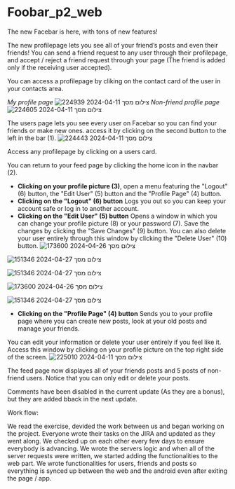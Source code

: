 # Foobar_p2_web
The new Facebar is here, with tons of new features!

The new profilepage lets you see all of your friend’s posts and even their friends! You can send a friend request to any user through their profilepage, and accept / reject a friend request through your page (The friend is added only if the receiving user accepted).

You can access a profilepage by cliking on the contact card of the user in your contacts area.

*My profile page*
![צילום מסך 2024-04-11 224939](https://github.com/gideonn12/Foobar_p2_web/assets/30007559/65621df9-79bf-4e65-9ea1-48fe5b82630b)
*Non-friend profile page*
![צילום מסך 2024-04-11 224605](https://github.com/gideonn12/Foobar_p2_web/assets/30007559/f698739e-2471-44af-82e0-7f97d724b1a9)


The users page lets you see every user on Facebar so you can find your friends or make new ones. access it by clicking on the second button to the left in the bar (1). 
![צילום מסך 2024-04-11 224443](https://github.com/gideonn12/Foobar_p2_web/assets/30007559/2796306f-1b70-4adb-942d-f97b283f51ab)

Access any profilepage by clicking on a users card. 

You can return to your feed page by clicking the home icon in the navbar (2).

- **Clicking on your profile picture (3)**, open a menu featuring the "Logout" (6) button, the "Edit User" (5) button and the "Profile Page" (4) button. 
- **Clicking on the "Logout" (6) button** Logs you out so you can keep your account safe or log in to another account.
- **Clicking on the "Edit User" (5) button** Opens a window in which you can change your profile picture (8) or your password (7). Save the changes by clicking the "Save Changes" (9) button. You can also delete your user entirely through this window by clicking the "Delete User" (10) button.
![צילום מסך 2024-04-26 173600](https://github.com/gideonn12/Foobar_p2_web/assets/30007559/f949e1e2-e9ed-4107-a04f-6480252bd022)

![צילום מסך 2024-04-27 151346](https://github.com/gideonn12/Foobar_p2_web/assets/30007559/8efe4e05-8de3-48d0-bed8-342e0dd6b3d8)

  
![צילום מסך 2024-04-27 151346](https://github.com/gideonn12/Foobar_p2_web/assets/30007559/9f162d22-6a7b-43bd-a4a4-99e675fc612e)

![צילום מסך 2024-04-26 173600](https://github.com/gideonn12/Foobar_p2_web/assets/30007559/ba4a30ac-908a-4c96-92cf-6406ebb9fabc)

![צילום מסך 2024-04-27 151346](https://github.com/gideonn12/Foobar_p2_web/assets/30007559/db835349-43bd-4c1e-8a72-a5f6f795ff24)

- **Clicking on the "Profile Page" (4) button** Sends you to your profile page where you can create new posts, look at your old posts and manage your friends.

You can edit your information or delete your user entirely if you feel like it. Access this window by clicking on your profile picture on the top right side of the screen.
![צילום מסך 2024-04-11 225010](https://github.com/gideonn12/Foobar_p2_web/assets/30007559/c73f1d50-75fd-444f-87b5-302c19e7f981)


The feed page now displayes all of your friends posts and 5 posts of non-friend users. Notice that you can only edit or delete your posts.

Comments have been disabled in the current update (As they are a bonus), but they are added bback in the next update.

Work flow:

We read the exercise, devided the work between us and began working on the project. 
Everyone wrote their tasks on the JIRA and updated as they went along. We checked up on each other every few days to ensure everybody is advancing. 
We wrote the servers logic and when all of the server requests were written, we started adding the functionalities to the web part. We wrote functionalities for users, friends and posts so everything is synced up between the web and the android even after exiting the page / app.
